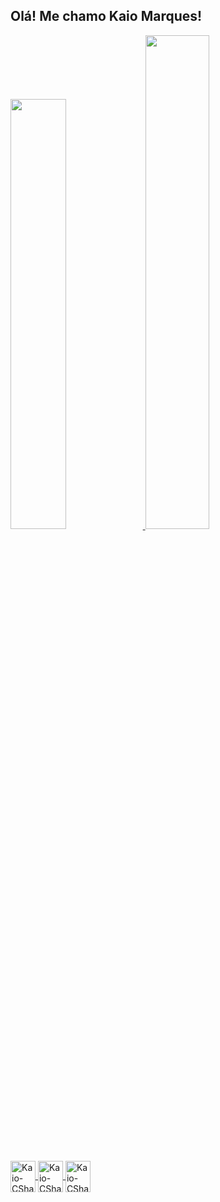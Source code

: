 ## Olá! Me chamo Kaio Marques! 

<div>

<a href="https://github.com/KaioMarquesDeSa">
<img width="42%" src="https://github-readme-stats.vercel.app/api?username=kaiomarquesdesa&show_icons=true&hide=contribs,prs&cache_seconds=86400&theme=great-gatsby"/>
<img width="45%" src="https://github-readme-stats.vercel.app/api/top-langs/?username=kaiomarquesdesa&layout=compact&langs_count=16*theme=great-gatsby"/>

</div>

##

<div style="display: inline_block"><br>

<img align="center" alt="Kaio-CSharp" height="50" width="40" src="https://cdn.jsdelivr.net/gh/devicons/devicon@latest/icons/csharp/csharp-original.svg"/>
<img align="center" alt="Kaio-CSharp" height="50" width="40" src="https://cdn.jsdelivr.net/gh/devicons/devicon@latest/icons/javascript/javascript-original.svg"/>
<img align="center" alt="Kaio-CSharp" height="50" width="40" src="https://cdn.jsdelivr.net/gh/devicons/devicon@latest/icons/mysql/mysql-original-wordmark.svg"/>

</div>

##
